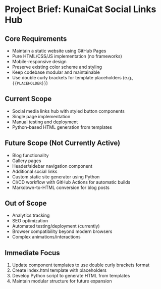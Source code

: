 # Project Brief: KunaiCat Social Links Hub

## Core Requirements
- Maintain a static website using GitHub Pages
- Pure HTML/CSS/JS implementation (no frameworks)
- Mobile-responsive design
- Preserve existing color scheme and styling
- Keep codebase modular and maintainable
- Use double curly brackets for template placeholders (e.g., `{{PLACEHOLDER}}`)

## Current Scope
- Social media links hub with styled button components
- Single page implementation
- Manual testing and deployment
- Python-based HTML generation from templates

## Future Scope (Not Currently Active)
- Blog functionality
- Gallery pages
- Header/sidebar navigation component
- Additional social links
- Custom static site generator using Python
- CI/CD workflow with GitHub Actions for automatic builds
- Markdown-to-HTML conversion for blog posts

## Out of Scope
- Analytics tracking
- SEO optimization
- Automated testing/deployment (currently)
- Browser compatibility beyond modern browsers
- Complex animations/interactions

## Immediate Focus
1. Update component templates to use double curly brackets format
2. Create index.html template with placeholders
3. Develop Python script to generate HTML from templates
4. Maintain modular structure for future expansion 